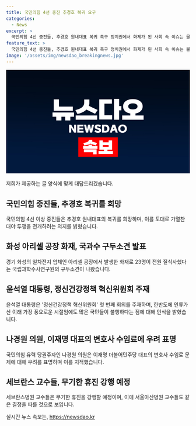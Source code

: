 ```yaml
---
title: 국민의힘 4선 중진 추경호 복귀 요구
categories:
  - News
excerpt: >
  국민의힘 4선 중진들, 추경호 원내대표 복귀 촉구 정치권에서 화제가 된 사회 속 이슈는 물론, 화성 아리셀 공장 화재 사망자 23명 사건과 윤석열 대통령의 안부 인사까지 다양한 소식들이 속속 전해졌다. 이에 더해 나경원 의원과 세브란스 교수들의 논란까지 더해져 이목을 끈다. Korean population seeks return of congress leader Chung Kyung-ho. Tragic 23 deaths in Hwaseong Arisel factory fire and President Yoons mental health reform meeting intrigue viewers. A heated debate over legal fees for Democratic Party leader draws attention. Asan Hospital professors announce indefinite strike from July 4th.
feature_text: >
  국민의힘 4선 중진들, 추경호 원내대표 복귀 촉구 정치권에서 화제가 된 사회 속 이슈는 물론, 화성 아리셀 공장 화재 사망자 23명 사건과 윤석열 대통령의 안부 인사까지 다양한 소식들이 속속 전해졌다. 이에 더해 나경원 의원과 세브란스 교수들의 논란까지 더해져 이목을 끈다. Korean population seeks return of congress leader Chung Kyung-ho. Tragic 23 deaths in Hwaseong Arisel factory fire and President Yoons mental health reform meeting intrigue viewers. A heated debate over legal fees for Democratic Party leader draws attention. Asan Hospital professors announce indefinite strike from July 4th.
image: '/assets/img/newsdao_breakingnews.jpg'
---
```


<p><img src="/assets/img/newsdao_breakingnews.jpg" alt="pcversion 속보" /></p>

<p>저희가 제공하는 글 양식에 맞게 대답드리겠습니다.</p>

<h2 data-ke-size="size26">국민의힘 중진들, 추경호 복귀를 희망</h2>

<p>국민의힘 4선 이상 중진들은 추경호 원내대표의 복귀를 희망하며, 이를 토대로 가열찬 대야 투쟁을 전개하려는 의지를 밝혔습니다.</p>

<h2 data-ke-size="size26">화성 아리셀 공장 화재, 국과수 구두소견 발표</h2>

<p>경기 화성의 일차전지 업체인 아리셀 공장에서 발생한 화재로 23명이 전원 질식사했다는 국립과학수사연구원의 구두소견이 나왔습니다.</p>

<h2 data-ke-size="size26">윤석열 대통령, 정신건강정책 혁신위원회 주재</h2>

<p>윤석열 대통령은 '정신건강정책 혁신위원회' 첫 번째 회의를 주재하며, 한반도에 인류가 산 이래 가장 풍요로운 시절임에도 많은 국민들이 불행하다는 점에 대해 인식을 밝혔습니다.</p>

<h2 data-ke-size="size26">나경원 의원, 이재명 대표의 변호사 수임료에 우려 표명</h2>

<p>국민의힘 유력 당권주자인 나경원 의원은 이재명 더불어민주당 대표의 변호사 수임료 문제에 대해 우려를 표명하며 이를 지적했습니다.</p>

<h2 data-ke-size="size26">세브란스 교수들, 무기한 휴진 강행 예정</h2>

<p>세브란스병원 교수들은 무기한 휴진을 강행할 예정이며, 이에 서울아산병원 교수들도 같은 결정을 따를 것으로 보입니다.</p>
실시간 뉴스 속보는, <a href="https://newsdao.kr" rel="dofollow">https://newsdao.kr</a>



